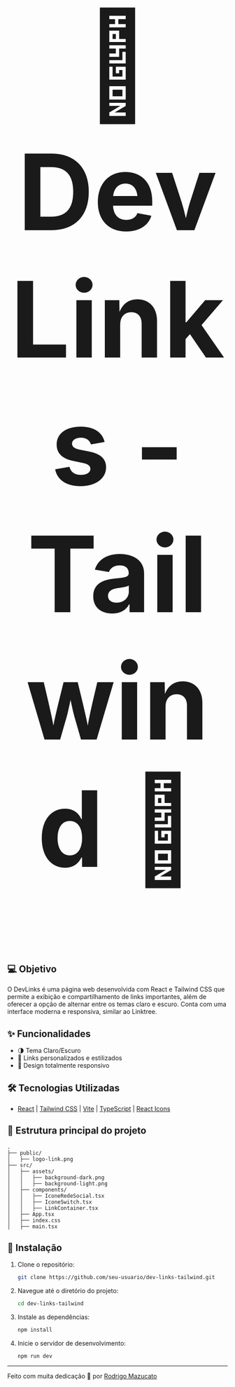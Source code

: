 <h1 align="center" style="font-size: 240px;">
  🚀 DevLinks - Tailwind 🚀
</h1>

## 💻 Objetivo

O DevLinks é uma página web desenvolvida com React e Tailwind CSS que permite a exibição e compartilhamento de links importantes, além de oferecer a opção de alternar entre os temas claro e escuro. Conta com uma interface moderna e responsiva, similar ao Linktree.


## ✨ Funcionalidades

- 🌗 Tema Claro/Escuro
- 🔗 Links personalizados e estilizados
- 📱 Design totalmente responsivo

## 🛠️ Tecnologias Utilizadas

- [React](https://reactjs.org/) | [Tailwind CSS](https://tailwindcss.com/) | [Vite](https://vitejs.dev/) | [TypeScript](https://www.typescriptlang.org/) | [React Icons](https://react-icons.github.io/react-icons/)

## 📂 Estrutura principal do projeto

```plaintext
.
├── public/
│   ├── logo-link.png
├── src/
│   ├── assets/
│   │   ├── background-dark.png
│   │   ├── background-light.png
│   ├── components/
│   │   ├── IconeRedeSocial.tsx
│   │   ├── IconeSwitch.tsx
│   │   ├── LinkContainer.tsx
│   ├── App.tsx
│   ├── index.css
│   ├── main.tsx
```

## 🚀 Instalação

1. Clone o repositório:
   ```sh
   git clone https://github.com/seu-usuario/dev-links-tailwind.git
   ```
2. Navegue até o diretório do projeto:
   ```sh
   cd dev-links-tailwind
   ```
3. Instale as dependências:
   ```sh
   npm install
   ```
4. Inicie o servidor de desenvolvimento:
   ```sh
   npm run dev
   ```
---

Feito com muita dedicação 🎯 por [Rodrigo Mazucato](https://github.com/rodrigomazucato)
